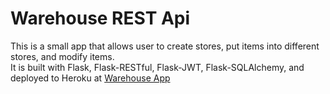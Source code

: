 # Warehouse REST Api

This is a small app that allows user to create stores, put items into different stores, and modify items.  
It is built with Flask, Flask-RESTful, Flask-JWT, Flask-SQLAlchemy, and deployed to Heroku at [Warehouse App](https://warehouse-rest-api0822.herokuapp.com/)  
